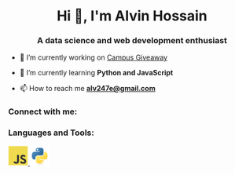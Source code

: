 <h1 align="center">Hi 👋, I'm Alvin Hossain</h1>
<h3 align="center">A data science and web development enthusiast</h3>

- 🔭 I’m currently working on [Campus Giveaway](www.campusgiveaway.com)

- 🌱 I’m currently learning **Python and JavaScript**

- 📫 How to reach me **alv247e@gmail.com**

<h3 align="left">Connect with me:</h3>
<p align="left">
</p>

<h3 align="left">Languages and Tools:</h3>
<p align="left"> <a href="https://developer.mozilla.org/en-US/docs/Web/JavaScript" target="_blank" rel="noreferrer"> <img src="https://raw.githubusercontent.com/devicons/devicon/master/icons/javascript/javascript-original.svg" alt="javascript" width="40" height="40"/> </a> <a href="https://www.python.org" target="_blank" rel="noreferrer"> <img src="https://raw.githubusercontent.com/devicons/devicon/master/icons/python/python-original.svg" alt="python" width="40" height="40"/> </a> </p>
